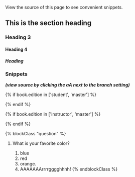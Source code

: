 View the source of this page to see convenient snippets. 

## This is the section heading

### Heading 3

#### Heading 4

##### Heading

### Snippets 
__*(view source by clicking the aA next to the branch setting)*__

<!-- copy/paste the next line in the source to add a page-break to PDF, ePUB, MOBI -->
<div class='page-break' />

<!-- copy/paste the next line in the source to add a page-break to only the student edition of the PDF, ePUB, MOBI -->
{% if book.edition in ['student', 'master'] %}<div class='page-break' />{% endif %}

<!-- copy/paste the next line in the source to add a page-break to only the instructor edition of the PDF, ePUB, MOBI -->
{% if book.edition in ['instructor', 'master'] %}<div class='page-break' />{% endif %}

<!-- wrap a block of text in a CSS class (advanced, can be used to style blocks one way or another, like coloring, font sizes, font faces, etc.) -->
{% blockClass "question" %}
1. What is your favorite color?

    1. blue
    1. red
    1. orange.
    1. AAAAAAArrrrgggghhhh!
{% endblockClass %}

